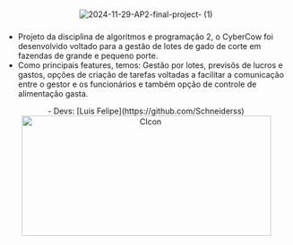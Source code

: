 ###
<div align="center">

![2024-11-29-AP2-final-project- (1)](https://github.com/user-attachments/assets/c3eb1f2a-948b-4a17-9364-7000ab599fc8)

###
###
<div align="left">


* Projeto da disciplina de algoritmos e programação 2, o CyberCow foi desenvolvido voltado para a gestão de lotes de gado de corte em fazendas de grande e pequeno porte.
* Como principais features, temos: Gestão por lotes, previsõs de lucros e gastos, opções de criação de tarefas voltadas a facilitar a comunicação entre o gestor e os funcionários e também opção de controle de alimentação gasta.
</div> 
 
 <div align="center">
 - Devs:
   [Luis Felipe](https://github.com/Schneiderss) 
 </div>

<img src="https://github.com/user-attachments/assets/348deefc-8af6-46e5-ae5d-7b0318831a3c" alt="CIcon" width="445" height="215">


